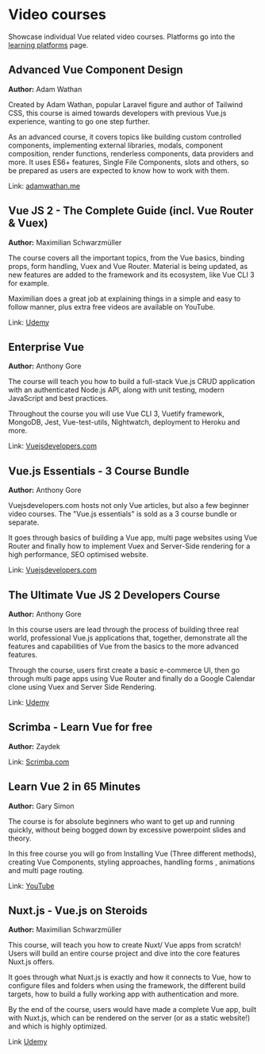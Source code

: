 # Video courses
Showcase individual Vue related video courses. Platforms go into the [learning platforms](./learning-platforms.md) page.

## Advanced Vue Component Design
**Author:** Adam Wathan

Created by Adam Wathan, popular Laravel figure and author of Tailwind CSS, this course is aimed towards developers with previous Vue.js experience, wanting to go one step further. 

As an advanced course, it covers topics like building custom controlled components, implementing external libraries, modals, component composition, render functions, renderless components, data providers and more. It uses ES6+ features, Single File Components, slots and others, so be prepared as users are expected to know how to work with them.

Link: [adamwathan.me](https://adamwathan.me/advanced-vue-component-design/)

## Vue JS 2 - The Complete Guide (incl. Vue Router & Vuex) 
**Author:** Maximilian Schwarzmüller

The course covers all the important topics, from the Vue basics, binding props, form handling, Vuex and Vue Router. Material is being updated, as new features are added to the framework and its ecosystem, like Vue CLI 3 for example.

Maximilian does a great job at explaining things in a simple and easy to follow manner, plus extra free videos are available on YouTube.

Link: [Udemy](https://www.udemy.com/vuejs-2-the-complete-guide/)

## Enterprise Vue
**Author:** Anthony Gore

The course will teach you how to build a full-stack Vue.js CRUD application with an authenticated Node.js API, along with unit testing, modern JavaScript and best practices.

Throughout the course you will use Vue CLI 3, Vuetify framework, MongoDB, Jest, Vue-test-utils, Nightwatch, deployment to Heroku and more.

Link: [Vuejsdevelopers.com](https://vuejsdevelopers.com/courses/enterprise-vue/)

## Vue.js Essentials - 3 Course Bundle 
**Author:** Anthony Gore

Vuejsdevelopers.com hosts not only Vue articles, but also a few beginner video courses. The "Vue.js essentials" is sold as a 3 course bundle or separate.

It goes through basics of building a Vue app, multi page websites using Vue Router and finally how to implement Vuex and Server-Side rendering for a high performance, SEO optimised website.

Link: [Vuejsdevelopers.com](https://courses.vuejsdevelopers.com/)

## The Ultimate Vue JS 2 Developers Course
**Author:** Anthony Gore

In this course users are lead through the process of building three real world, professional Vue.js applications that, together, demonstrate all the features and capabilities of Vue from the basics to the more advanced features. 

Through the course, users first create a basic e-commerce UI, then go through multi page apps using Vue Router and finally do a Google Calendar clone using Vuex and Server Side Rendering.

Link: [Udemy](https://www.udemy.com/vuejs-2-essentials/)

## Scrimba - Learn Vue for free
**Author:** Zaydek

Link: [Scrimba.com](https://scrimba.com/g/glearnvue)

## Learn Vue 2 in 65 Minutes
**Author:** Gary Simon

The course is for absolute beginners who want to get up and running quickly, without being bogged down by excessive powerpoint slides and theory.
 
In this free course you will go from Installing Vue (Three different methods), creating Vue Components, styling approaches, handling forms , animations and multi page routing.

Link: [YouTube](https://www.youtube.com/watch?v=78tNYZUS-ps)

## Nuxt.js - Vue.js on Steroids
**Author:** Maximilian Schwarzmüller

This course, will teach you how to create Nuxt/ Vue apps from scratch! Users will build an entire course project and dive into the core features Nuxt.js offers.

It goes through what Nuxt.js is exactly and how it connects to Vue, how to configure files and folders when using the framework, the different build targets, how to build a fully working app with authentication and more.

By the end of the course, users would have made a complete Vue app, built with Nuxt.js, which can be rendered on the server (or as a static website!) and which is highly optimized.

Link [Udemy](https://www.udemy.com/nuxtjs-vuejs-on-steroids/)
